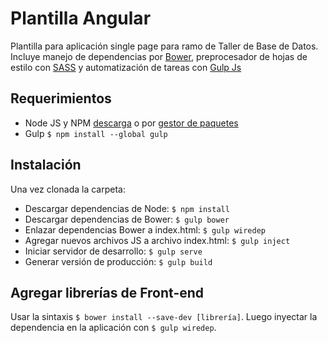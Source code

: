Plantilla Angular
=================

Plantilla para aplicación single page para ramo de Taller de Base de Datos.
Incluye manejo de dependencias por [Bower](http://bower.io/), preprocesador de hojas de estilo con [SASS](http://sass-lang.com/) y automatización de tareas con [Gulp Js](http://gulpjs.com/)

Requerimientos
--------------

* Node JS y NPM [descarga](https://nodejs.org/en/download/) o por [gestor de paquetes](https://nodejs.org/en/download/package-manager/)
* Gulp `$ npm install --global gulp`

Instalación
-----------

Una vez clonada la carpeta:
* Descargar dependencias de Node: `$ npm install`
* Descargar dependencias de Bower: `$ gulp bower`
* Enlazar dependencias Bower a index.html: `$ gulp wiredep`
* Agregar nuevos archivos JS a archivo index.html: `$ gulp inject`
* Iniciar servidor de desarrollo: `$ gulp serve`
* Generar versión de producción: `$ gulp build`

Agregar librerías de Front-end
---------------------------------
Usar la sintaxis `$ bower install --save-dev [librería]`. Luego inyectar la dependencia en la aplicación con `$ gulp wiredep`.

